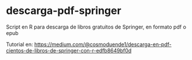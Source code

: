 # descarga-pdf-springer
Script en R para descarga de libros gratuitos de Springer, en formato pdf o epub

Tutorial en: https://medium.com/@cosmoduende1/descarga-en-pdf-cientos-de-libros-de-springer-con-r-edfb8649bf0d
